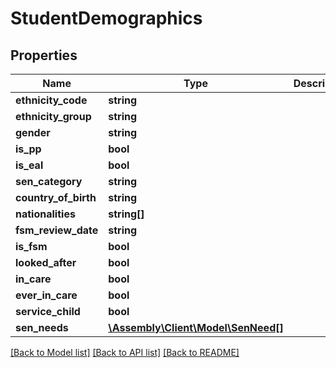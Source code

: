 # StudentDemographics

## Properties
Name | Type | Description | Notes
------------ | ------------- | ------------- | -------------
**ethnicity_code** | **string** |  | [optional] 
**ethnicity_group** | **string** |  | [optional] 
**gender** | **string** |  | [optional] 
**is_pp** | **bool** |  | [optional] 
**is_eal** | **bool** |  | [optional] 
**sen_category** | **string** |  | [optional] 
**country_of_birth** | **string** |  | [optional] 
**nationalities** | **string[]** |  | [optional] 
**fsm_review_date** | **string** |  | [optional] 
**is_fsm** | **bool** |  | [optional] 
**looked_after** | **bool** |  | [optional] 
**in_care** | **bool** |  | [optional] 
**ever_in_care** | **bool** |  | [optional] 
**service_child** | **bool** |  | [optional] 
**sen_needs** | [**\Assembly\Client\Model\SenNeed[]**](SenNeed.md) |  | [optional] 

[[Back to Model list]](../README.md#documentation-for-models) [[Back to API list]](../README.md#documentation-for-api-endpoints) [[Back to README]](../README.md)


